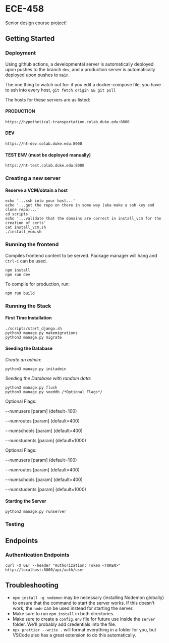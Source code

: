 # ECE-458

Senior design course project!

## Getting Started

### Deployment

Using github actions, a developmental server is automatically deployed upon pushes to the branch `dev`, and a production server is automatically deployed upon pushes to `main`.

The one thing to watch out for: if you edit a docker-compose file, you have to ssh into every host, `git fetch origin && git pull`

The hosts for these servers are as listed:
#### PRODUCTION
`https://hypothetical-transportation.colab.duke.edu:8000`

#### DEV
`https://ht-dev.colab.duke.edu:8000`

#### TEST ENV (must be deployed manually)
`https://ht-test.colab.duke.edu:8000`

### Creating a new server
#### Reserve a VCM/obtain a host

```
echo '...ssh into your host...'
echo '...get the repo on there in some way (aka make a ssh key and clone repo)...'
cd scripts
echo '...validate that the domains are correct in install_vcm for the creation of certs'
cat install_vcm.sh
./install_vcm.sh
```

### Running the frontend

Compiles frontend content to be served. Package manager will hang and `Ctrl-C` can be used.

```
npm install
npm run dev
```

To compile for production, run: 
```
npm run build
```

### Running the Stack
#### First Time Installation

```
./scripts/start_django.sh
python3 manage.py makemigrations
python3 manage.py migrate
```

#### Seeding the Database

_Create an admin:_

```
python3 manage.py initadmin
```

_Seeding the Database with random data:_

```
python3 manage.py flush
python3 manage.py seeddb /*Optional Flags*/
```
Optional Flags:

--numusers [param] (default=100)

--numroutes [param] (default=400)

--numschools [param] (default=400)

--numstudents [param] (default=1000)

Optional Flags:

--numusers [param] (default=100)

--numroutes [param] (default=400)

--numschools [param] (default=400)

--numstudents [param] (default=1000)

#### Starting the Server

```
python3 manage.py runserver
```

### Testing

## Endpoints

### Authentication Endpoints

```
curl -X GET --header "Authorization: Token <TOKEN>" http://localhost:8000/api/auth/user
```

## Troubleshooting

- `npm install -g nodemon` may be necessary (installing Nodemon globally) to ensure that the command to start the server
  works. If this doesn't work, the `node` can be used instead for starting the server.
- Make sure to run `npm install` in both directories.
- Make sure to create a `config.env` file for future use inside the `server` folder. We'll probably add credentials into
  the file.
- `npx prettier --write .` will format everything in a folder for you, but VSCode also has a great extension to do this
  automatically.
